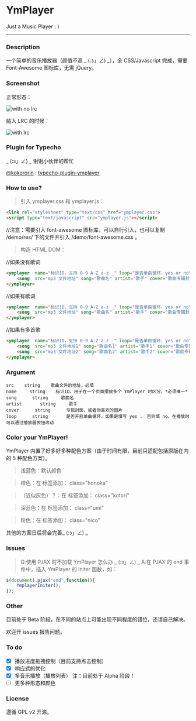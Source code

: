 # YmPlayer
Just a Music Player : )

---

### Description

一个简单的音乐播放器（颜值不高 _ (:з」∠) _），全 CSS/Javascript 完成，需要 Font-Awesome 图标库，无需 jQuery。

### Screenshot

正常形态：

![with no lrc](https://www.imim.pw/usr/uploads/with-no-lrc.jpg)

贴入 LRC 的时候：

![with lrc](https://www.imim.pw/usr/uploads/with-lrc.jpg)

### Plugin for Typecho

_ (:з」∠) _ 谢谢小伙伴的帮忙

[@kokororin](https://github.com/kokororin) : [typecho-plugin-ymplayer](https://github.com/kokororin/typecho-plugin-ymplayer)

### How to use?

> 引入 ymplayer.css 和 ymplayer.js：

```html
<link rel="stylesheet" type="text/css" href="ymplayer.css">
<script type="text/javascript" src="ymplayer.js"></script>
```

//注意：需要引入 font-awesome 图标库，可以自行引入，也可以复制 /demo/res/ 下的文件并引入 /demo/font-awesome.css 。

> 构造 HTML DOM：

//如果没有歌词

```html
<ymplayer  name="标识ID，支持 0-9 A-Z a-z _" loop="是否单曲循环，yes or no">
	<song  src="mp3 文件地址" song="歌曲名" artist="歌手" cover="歌曲专辑封面"></song>
</ymplayer>
```

//如果有歌词

```html
<ymplayer  name="标识ID，支持 0-9 A-Z a-z _" loop="是否单曲循环，yes or no">
	<song  src="mp3 文件地址" song="歌曲名" artist="歌手" cover="歌曲专辑封面">歌词内容</song>
</ymplayer>
```

//如果有多首歌
```html
<ymplayer  name="标识ID，支持 0-9 A-Z a-z _" loop="是否单曲循环，yes or no">
	<song  src="mp3 文件地址1" song="歌曲名1" artist="歌手1" cover="歌曲专辑封面1">歌词内容1</song>
	<song  src="mp3 文件地址2" song="歌曲名2" artist="歌手2" cover="歌曲专辑封面2">歌词内容2</song>
</ymplayer>
```

### Argument

```
src    string    歌曲文件的地址，必填
name     string    标识ID，用于在一个页面摆放多个 YmPlayer 时区分，*必须唯一*
song      string     歌曲名
artist       string     歌手
cover      string      专辑封面，或者你喜欢的图片
loop      string       是否开启单曲循环，如果是填写 yes ， 否则填 no，在播放时可以通过播放器按钮改动
```

### Color your YmPlayer!

YmPlayer 内置了好多好多种配色方案（由于时间有限，目前只适配包括原版在内的 5 种配色方案）。

> 浅蓝色：默认颜色

> 橙色：在 <ymplayer> 标签添加： class="honoka"

> （近似灰色）？：在 <ymplayer> 标签添加：  class="kotori"

> 深蓝色：在 <ymplayer> 标签添加：  class="umi"

> 粉色：在 <ymplayer> 标签添加：  class="nico"

其他的方案日后将会完善_ (:з」∠) _

### Issues

> Q:使用 PJAX 时不加载 YmPlayer 怎么办 _ (:з」∠) _
A:在 PJAX 的 end 事件中，插入 YmPlayer 的 Initer 函数，如：

```javascript
$(document).pjax("end",function(){
	YmplayerIniter();
});
```

### Other

目前处于 Beta 阶段，在不同的站点上可能出现不同程度的错位，还请自己解决。

欢迎开 issues 报告问题。

### To do

- [x] 播放进度拖拽控制（目前支持点击控制）
- [x] 响应式的优化
- [x] 多音乐播放（播放列表） 注：目前处于 Alpha 阶段！
- [ ] 更多种形态和颜色

### License

遵循 GPL v2 开源。
